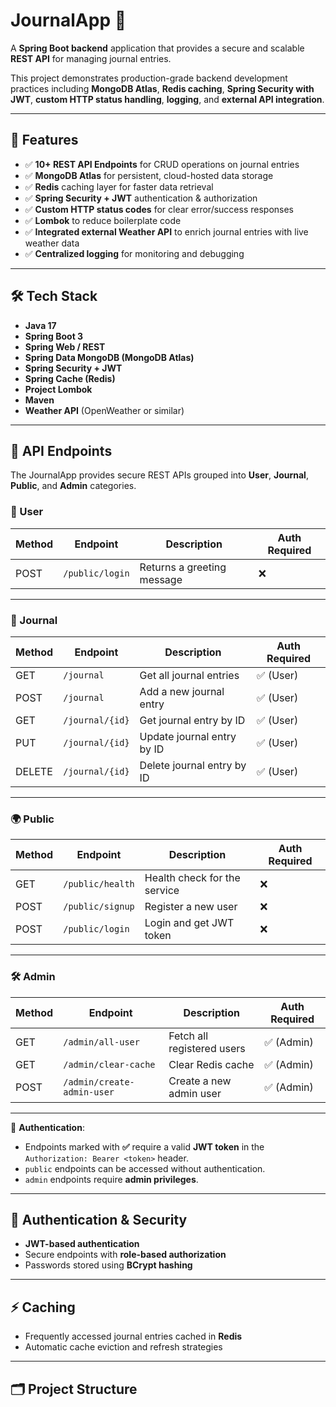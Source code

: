 # JournalApp 📝  
A **Spring Boot backend** application that provides a secure and scalable **REST API** for managing journal entries.  

This project demonstrates production-grade backend development practices including **MongoDB Atlas**, **Redis caching**, **Spring Security with JWT**, **custom HTTP status handling**, **logging**, and **external API integration**.

---

## 🚀 Features
- ✅ **10+ REST API Endpoints** for CRUD operations on journal entries  
- ✅ **MongoDB Atlas** for persistent, cloud-hosted data storage  
- ✅ **Redis** caching layer for faster data retrieval  
- ✅ **Spring Security + JWT** authentication & authorization  
- ✅ **Custom HTTP status codes** for clear error/success responses  
- ✅ **Lombok** to reduce boilerplate code  
- ✅ **Integrated external Weather API** to enrich journal entries with live weather data  
- ✅ **Centralized logging** for monitoring and debugging  

---

## 🛠 Tech Stack
- **Java 17**  
- **Spring Boot 3**  
- **Spring Web / REST**  
- **Spring Data MongoDB (MongoDB Atlas)**  
- **Spring Security + JWT**  
- **Spring Cache (Redis)**  
- **Project Lombok**  
- **Maven**  
- **Weather API** (OpenWeather or similar)  

---
## 📌 API Endpoints

The JournalApp provides secure REST APIs grouped into **User**, **Journal**, **Public**, and **Admin** categories.

### 👤 User
| Method | Endpoint        | Description              | Auth Required |
|--------|-----------------|--------------------------|---------------|
| POST   | `/public/login` | Returns a greeting message | ❌            |

---

### 📒 Journal
| Method | Endpoint             | Description                        | Auth Required |
|--------|----------------------|------------------------------------|---------------|
| GET    | `/journal`           | Get all journal entries            | ✅ (User)     |
| POST   | `/journal`           | Add a new journal entry            | ✅ (User)     |
| GET    | `/journal/{id}`      | Get journal entry by ID            | ✅ (User)     |
| PUT    | `/journal/{id}`      | Update journal entry by ID         | ✅ (User)     |
| DELETE | `/journal/{id}`      | Delete journal entry by ID         | ✅ (User)     |

---

### 🌍 Public
| Method | Endpoint          | Description                   | Auth Required |
|--------|-------------------|-------------------------------|---------------|
| GET    | `/public/health`  | Health check for the service  | ❌            |
| POST   | `/public/signup`  | Register a new user           | ❌            |
| POST   | `/public/login`   | Login and get JWT token       | ❌            |

---

### 🛠 Admin
| Method | Endpoint            | Description                     | Auth Required |
|--------|---------------------|---------------------------------|---------------|
| GET    | `/admin/all-user`   | Fetch all registered users      | ✅ (Admin)    |
| GET    | `/admin/clear-cache`| Clear Redis cache               | ✅ (Admin)    |
| POST   | `/admin/create-admin-user`|Create a new admin user    | ✅ (Admin)    |

---

🔐 **Authentication**:  
- Endpoints marked with **✅** require a valid **JWT token** in the `Authorization: Bearer <token>` header.  
- `public` endpoints can be accessed without authentication.  
- `admin` endpoints require **admin privileges**.

---

## 🔐 Authentication & Security
- **JWT-based authentication**  
- Secure endpoints with **role-based authorization**  
- Passwords stored using **BCrypt hashing**  

---

## ⚡ Caching
- Frequently accessed journal entries cached in **Redis**  
- Automatic cache eviction and refresh strategies  

---

## 🗂 Project Structure
